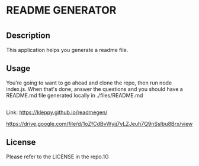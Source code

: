 # README GENERATOR
#

## Description

This application helps you generate a readme file. 


## Usage

You're going to want to go ahead and clone the repo, then run node index.js. When that's done, answer the questions and you should have a README.md file generated locally in ./files/README.md


##
Link: https://kleppy.github.io/readmegen/

https://drive.google.com/file/d/1oZfCdBvWyjj7yLZJeuh7Q9nSsIbu8Brx/view

## License

Please refer to the LICENSE in the repo.1G
